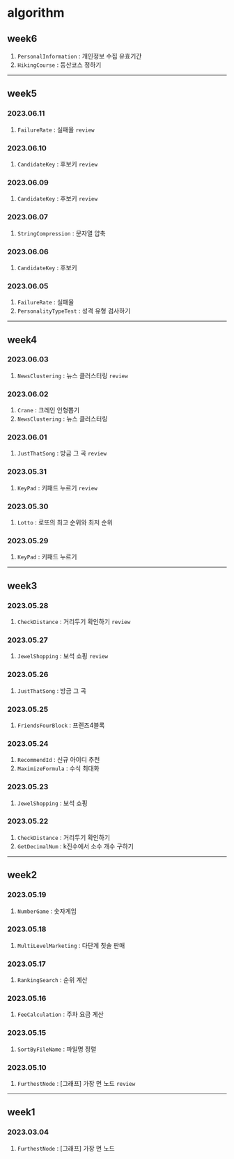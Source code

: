 # algorithm

## week6
1. `PersonalInformation` : 개인정보 수집 유효기간
2. `HikingCourse` : 등산코스 정하기

***
## week5

### 2023.06.11
1. `FailureRate` : 실패율 `review` 

### 2023.06.10
1. `CandidateKey` : 후보키 `review`

### 2023.06.09
1. `CandidateKey` : 후보키 `review`

### 2023.06.07
1. `StringCompression` : 문자열 압축

### 2023.06.06
1. `CandidateKey` : 후보키

### 2023.06.05
1. `FailureRate` : 실패율
2. `PersonalityTypeTest` : 성격 유형 검사하기

***
## week4

### 2023.06.03
1. `NewsClustering` : 뉴스 클러스터링 `review`

### 2023.06.02
1. `Crane` : 크레인 인형뽑기
2. `NewsClustering` : 뉴스 클러스터링

### 2023.06.01
1. `JustThatSong` : 방금 그 곡 `review`

### 2023.05.31
1. `KeyPad` : 키패드 누르기 `review`

### 2023.05.30
1. `Lotto` : 로또의 최고 순위와 최저 순위

### 2023.05.29
1. `KeyPad` : 키패드 누르기

***
## week3

### 2023.05.28
1. `CheckDistance` : 거리두기 확인하기 `review`

### 2023.05.27
1. `JewelShopping` : 보석 쇼핑 `review`

### 2023.05.26
1. `JustThatSong` : 방금 그 곡

### 2023.05.25
1. `FriendsFourBlock` : 프렌즈4블록

### 2023.05.24
1. `RecommendId` : 신규 아이디 추천
2. `MaximizeFormula` : 수식 최대화

### 2023.05.23
1. `JewelShopping` : 보석 쇼핑

### 2023.05.22
1. `CheckDistance` : 거리두기 확인하기
2. `GetDecimalNum` : k진수에서 소수 개수 구하기

***
## week2

### 2023.05.19
1. `NumberGame` : 숫자게임

### 2023.05.18
1. `MultiLevelMarketing` : 다단계 칫솔 판매

### 2023.05.17
1. `RankingSearch` : 순위 계산

### 2023.05.16
1. `FeeCalculation` : 주차 요금 계산

### 2023.05.15
1. `SortByFileName` : 파일명 정렬

### 2023.05.10
1. `FurthestNode` : [그래프] 가장 먼 노드 `review`

***
## week1

### 2023.03.04
1. `FurthestNode` : [그래프] 가장 먼 노드


